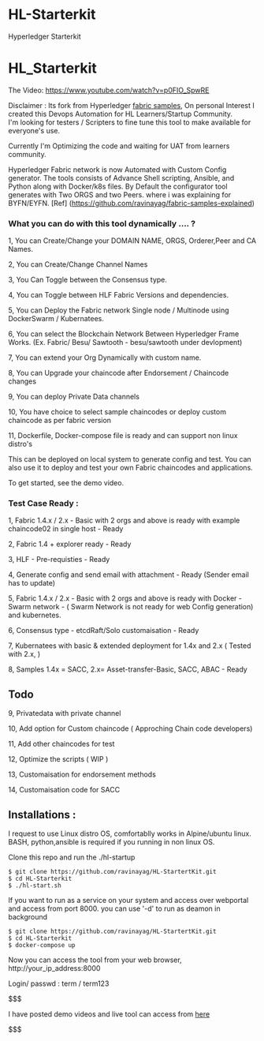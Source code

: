 # HL-Starterkit
Hyperledger Starterkit    

# HL_Starterkit 

The Video:
https://www.youtube.com/watch?v=p0FIO_SpwRE

Disclaimer : Its fork from Hyperledger [fabric samples](https://github.com/hyperledger/fabric-samples),  On personal Interest I created this Devops Automation for HL Learners/Startup Community.  
I'm looking for testers / Scripters to fine tune this tool  to make available for everyone's use. 

Currently I'm Optimizing the code and waiting for UAT from learners community.

Hyperledger Fabric network is now Automated with Custom Config generator. The tools consists of Advance Shell scripting, Ansible, and Python along with Docker/k8s files. By Default the configurator tool generates with Two ORGS and two Peers. where i was explaining for BYFN/EYFN. [Ref] (https://github.com/ravinayag/fabric-samples-explained)

### What you can do with this tool dynamically .... ?

1, You can Create/Change your DOMAIN NAME, ORGS, Orderer,Peer and CA Names.

2, You can Create/Change Channel Names 

3, You Can Toggle between the Consensus type.

4, You can Toggle between HLF Fabric Versions and dependencies.

5, You can Deploy the Fabric network Single node / Multinode using DockerSwarm / Kubernatees.

6, You can select the Blockchain Network Between Hyperledger Frame Works. (Ex. Fabric/ Besu/ Sawtooth - besu/sawtooth under devlopment)

7, You can extend your Org Dynamically with custom name.

8, You can Upgrade your chaincode after Endorsement / Chaincode changes

9, You can deploy Private Data channels 

10, You have choice to select sample chaincodes or deploy custom chaincode as per fabric version

11, Dockerfile, Docker-compose file is ready and can support non linux distro's


This can be deployed on local system to generate config and test. You can also use it to deploy and test your own Fabric chaincodes and applications. 

To get started, see the demo video.

### Test Case Ready :

1, Fabric 1.4.x / 2.x - Basic with 2 orgs and above is ready with example chaincode02 in single host  - Ready

2, Fabric 1.4  + explorer ready - Ready

3, HLF - Pre-requisties - Ready

4, Generate config and send email with attachment - Ready (Sender email has to update)

5, Fabric 1.4.x / 2.x - Basic with 2 orgs and above is ready with Docker - Swarm network - ( Swarm Network is not ready for web Config generation) and kubernetes.

6, Consensus type - etcdRaft/Solo customaisation - Ready 

7, Kubernatees with basic & extended deployment for 1.4x and 2.x ( Tested with 2.x, )

8, Samples 1.4x = SACC, 2.x= Asset-transfer-Basic, SACC, ABAC -  Ready 


## Todo

9, Privatedata with private channel

10, Add option for Custom chaincode ( Approching Chain code developers)

11, Add other chaincodes for test

12, Optimize the scripts ( WIP )

13, Customaisation for endorsement methods

14, Customaisation code for SACC 


## Installations :
 I request to use Linux distro OS,  comfortablly works in Alpine/ubuntu linux. BASH, python,ansible is required if you running in non linux OS.

 Clone this repo  and run the ./hl-startup
 ```
 $ git clone https://github.com/ravinayag/HL-StartertKit.git
 $ cd HL-Starterkit
 $ ./hl-start.sh
```
If you want to run as a service on your system and access over webportal and access from port 8000. you can use '-d' to run as deamon in background

```
$ git clone https://github.com/ravinayag/HL-StartertKit.git
$ cd HL-Starterkit
$ docker-compose up   
``` 
Now you can access the tool from your web browser, 
http://your_ip_address:8000

Login/  passwd : term / term123 

$$$$$$$$$$$$$$$$$$$$$$$$$$$$$$$$$$$$$$$$$$$$$$$$$$$$$$$$$$$$$$$$$$$$$$$$$$$$$$$$$$$$$$$$$$$

I have posted demo videos and live tool can access from [here](https://hltool.knowledgesociety.tech)

$$$$$$$$$$$$$$$$$$$$$$$$$$$$$$$$$$$$$$$$$$$$$$$$$$$$$$$$$$$$$$$$$$$$$$$$$$$$$$$$$$$$$$$$$$$



